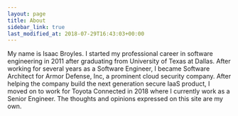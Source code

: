 ```yaml
---
layout: page
title: About 
sidebar_link: true
last_modified_at: 2018-07-29T16:43:03+00:00
---
```


My name is Isaac Broyles. I started my professional career in software engineering in 2011 after graduating from University of Texas at Dallas. After working for several years as a Software Engineer, I became Software Architect for Armor Defense, Inc, a prominent cloud security company. After helping the company build the next generation secure IaaS product, I moved on to work for Toyota Connected in 2018 where I currently work as a Senior Engineer. The thoughts and opinions expressed on this site are my own.